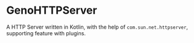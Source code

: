 # GenoHTTPServer

A HTTP Server written in Kotlin, with the help of `com.sun.net.httpserver`, supporting feature with plugins.